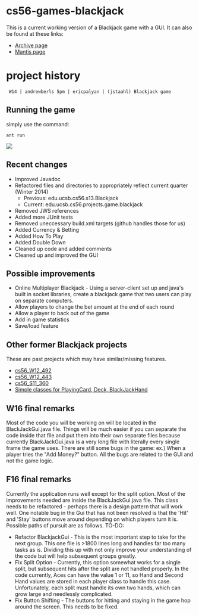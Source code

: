 # cs56-games-blackjack

This is a current working version of a Blackjack game with a GUI. It can also be found at these links:

* [Archive page](https://foo.cs.ucsb.edu/cs56/issues/0000866/)
* [Mantis page](https://foo.cs.ucsb.edu/56mantis/view.php?id=866)

project history
===============
```
 W14 | andrewberls 5pm | ericpalyan | (jstaahl) Blackjack game
```

## Running the game

simply use the command:
```
ant run
```

![](http://i.imgur.com/rXE5Qe1.png)

## Recent changes
* Improved Javadoc
* Refactored files and directories to appropriately reflect current quarter (Winter 2014)
    * Previous: edu.ucsb.cs56.s13.Blackjack
    * Current: edu.ucsb.cs56.projects.game.blackjack
* Removed JWS references
* Added more JUnit tests
* Removed uneccessary build.xml targets (github handles those for us)
* Added Currency & Betting
* Added How To Play
* Added Double Down
* Cleaned up code and added comments
* Cleaned up and improved the GUI

## Possible improvements

* Online Multiplayer Blackjack - Using a server-client set up and java's built in socket libraries, create a blackjack game that two users can play on separate computers.
* Allow players to change the bet amount at the end of each round
* Allow a player to back out of the game
* Add in game statistics
* Save/load feature

## Other former Blackjack projects

These are past projects which may have similar/missing features. 

* [cs56_W12_492](https://foo.cs.ucsb.edu/cs56/issues/0000492/lab09b/)
* [cs56_W12_443](https://foo.cs.ucsb.edu/cs56/issues/0000443/)
* [cs56_S11_360](https://foo.cs.ucsb.edu/cs56/issues/0000360/)
* [Simple classes for PlayingCard, Deck, BlackJackHand](https://foo.cs.ucsb.edu/cs56/issues/0000215/)



W16 final remarks
-------------------
Most of the code you will be working on will be located in the BlackJackGui.java file. Things will be much easier if you can separate the code inside that file and put them into their own separate files because currently BlackJackGui.java is a very long file with literally every single frame the game uses. There are still some bugs in the game: ex.) When a player tries the "Add Money?" button. All the bugs are related to the GUI and not the game logic.

F16 final remarks
-------------------
Currently the application runs well except for the split option. Most of the improvements needed are inside the BlackJackGui.java file. This class needs to be refactored - perhaps there is a design pattern that will work well. One notable bug in the Gui that has not been resolved is that the 'Hit' and 'Stay' buttons move around depending on which players turn it is. Possible paths of pursuit are as follows.
TO-DO:
* Refactor BlackjackGui - This is the most important step to take for the next group. This one file is >1800 lines long and handles far too many tasks as is. Dividing this up with not only improve your understanding of the code but will help subsequent groups greatly.
* Fix Split Option - Currently, this option somewhat works for a single split, but subsequent hits after the split are not handled properly. In the code currently, Aces can have the value 1 or 11, so Hand and Second Hand values are stored in each player class to handle this case. Unfortunately, each split must handle its own two hands, which can grow large and needlessly complicated.
* Fix Button Shifting - The buttons for hitting and staying in the game hop around the screen. This needs to be fixed.
